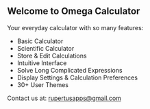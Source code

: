 ## Welcome to Omega Calculator

Your everyday calculator with so many features:

- Basic Calculator
- Scientific Calculator
- Store & Edit Calculations
- Intuitive Interface
- Solve Long Complicated Expressions
- Display Settings & Calculation Preferences
- 30+ User Themes





Contact us at:
rupertusapps@gmail.com

